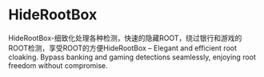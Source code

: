 # HideRootBox
HideRootBox-细致化处理各种检测，快速的隐藏ROOT，绕过银行和游戏的ROOT检测，享受ROOT的方便HideRootBox – Elegant and efficient root cloaking. Bypass banking and gaming detections seamlessly, enjoying root freedom without compromise.
